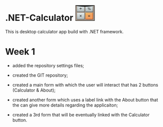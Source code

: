 #  .NET-Calculator  <img src="images/calculator.PNG" height="50" >

This is desktop calculator app build with .NET framework.

# Week 1

- added the repository settings files;
- created the GIT repository;

- created a main form with which the user will interact that has 2 buttons (Calculator & About);
- created another form which uses a label link with the About button that the can give more details regarding the applicaiton;
- created a 3rd form that will be eventually linked with the Calculator button.

